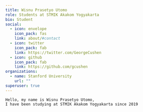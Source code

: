 ```yaml
---
title: Wisnu Prasetyo Utomo
role: Students at STMIK Akakom Yogyakarta
bio: Student
social:
  - icon: envelope
    icon_pack: fas
    link: about/#contact
  - icon: twitter
    icon_pack: fab
    link: https://twitter.com/GeorgeCushen
  - icon: github
    icon_pack: fab
    link: https://github.com/gcushen
organizations:
  - name: Stanford University
    url: ""
superuser: true
---
```

<!--StartFragment-->

```
Hello, my name is Wisnu Prasetyo Utomo, 
I have been studying at STMIK Akakom Yogyakarta since 2019
```

<!--EndFragment-->